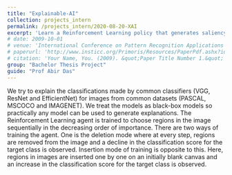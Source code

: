 ```yaml
---
title: "Explainable-AI"
collection: projects_intern
permalink: /projects_intern/2020-08-20-XAI
excerpt: 'Learn a Reinforcement Learning policy that generates saliency maps for the classification made by common classifiers like VGG and ResNet. The RL agent intelligently searches the image for the salient regions to generate the explanantions.'
# date: 2009-10-01
# venue: 'International Conference on Pattern Recognition Applications and Methods 2019, Prague, Czech Republic'
# paperurl: 'http://www.insticc.org/Primoris/Resources/PaperPdf.ashx?idPaper=73925'
# citation: 'Your Name, You. (2009). &quot;Paper Title Number 1.&quot; <i>Journal 1</i>. 1(1).'
group: "Bachelor Thesis Project"
guide: "Prof Abir Das"
---
```

<!-- This paper is about the number 1. The number 2 is left for future work. -->

<!-- [Download paper here](http://www.insticc.org/Primoris/Resources/PaperPdf.ashx?idPaper=73925) -->

<!-- Recommended citation: Your Name, You. (2009). "Paper Title Number 1." <i>Journal 1</i>. 1(1). -->

We try to explain the classifications made by common classifiers (VGG, ResNet and EfficientNet) for images from common datasets (PASCAL, MSCOCO and IMAGENET). We treat the models as black-box models so practically any model can be used to generate explanations. The Reinforcement Learning agent is trained to choose regions in the image sequentially in the decreasing order of importance. There are two ways of training the agent. One is the deletion mode where at every step, regions are removed from the image and a decline in the classification score for the target class is observed. Insertion mode of training is opposite to this. Here, regions in images are inserted one by one on an initially blank canvas and an increase in the classification score for the target class is observed.